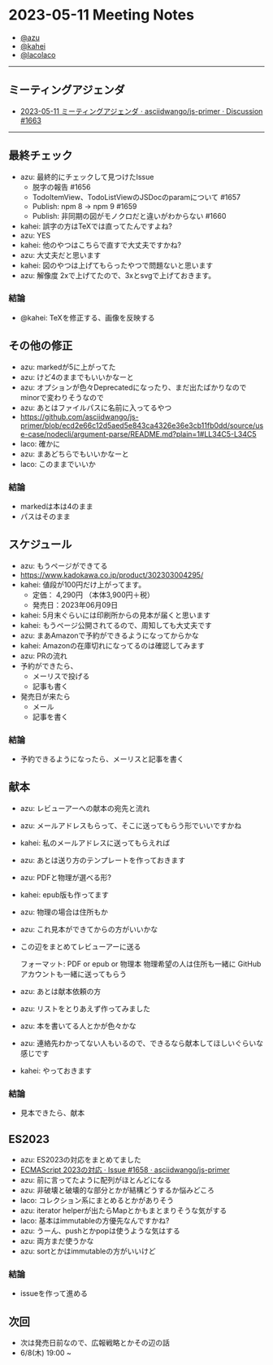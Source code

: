 # 2023-05-11 Meeting Notes

- [@azu](https://github.com/azu)
- [@kahei](https://github.com/kahei)
- [@lacolaco](https://github.com/lacolaco)

----

## ミーティングアジェンダ

- [2023-05-11 ミーティングアジェンダ · asciidwango/js-primer · Discussion #1663](https://github.com/asciidwango/js-primer/discussions/1663)

----

## 最終チェック

- azu: 最終的にチェックして見つけたIssue
    - 脱字の報告 #1656
    - TodoItemView、TodoListViewのJSDocのparamについて #1657
    - Publish: npm 8 → npm 9 #1659
    - Publish: 非同期の図がモノクロだと違いがわからない #1660
- kahei: 誤字の方はTeXでは直ってたんですよね?
- azu: YES
- kahei: 他のやつはこちらで直すで大丈夫ですかね?
- azu: 大丈夫だと思います
- kahei: 図のやつは上げてもらったやつで問題ないと思います
- azu: 解像度 2xで上げてたので、3xとsvgで上げておきます。

### 結論

- @kahei: TeXを修正する、画像を反映する

## その他の修正

- azu: markedが5に上がってた
- azu: けど4のままでもいいかなーと
- azu: オプションが色々Deprecatedになったり、まだ出たばかりなのでminorで変わりそうなので
- azu: あとはファイルパスに名前に入ってるやつ
- https://github.com/asciidwango/js-primer/blob/ecd2e66c12d5aed5e843ca4326e36e3cb11fb0dd/source/use-case/nodecli/argument-parse/README.md?plain=1#LL34C5-L34C5
- laco: 確かに
- azu: まあどちらでもいいかなーと
- laco: このままでいいか

### 結論

- markedは本は4のまま
- パスはそのまま

## スケジュール

- azu: もうページができてる
- https://www.kadokawa.co.jp/product/302303004295/
- kahei: 値段が100円だけ上がってます。
    - 定価： 4,290円 （本体3,900円＋税）
    - 発売日：2023年06月09日
- kahei: 5月末ぐらいには印刷所からの見本が届くと思います
- kahei: もうページ公開されてるので、周知しても大丈夫です
- azu: まあAmazonで予約ができるようになってからかな
- kahei: Amazonの在庫切れになってるのは確認してみます
- azu: PRの流れ
- 予約ができたら、
    - メーリスで投げる
    - 記事も書く
- 発売日が来たら
    - メール
    - 記事を書く

### 結論

- 予約できるようになったら、メーリスと記事を書く

## 献本

- azu: レビューアーへの献本の宛先と流れ
- azu: メールアドレスもらって、そこに送ってもらう形でいいですかね
- kahei: 私のメールアドレスに送ってもらえれば
- azu: あとは送り方のテンプレートを作っておきます
- azu: PDFと物理が選べる形?
- kahei: epub版も作ってます
- azu: 物理の場合は住所もか
- azu: これ見本ができてからの方がいいかな
- この辺をまとめてレビューアーに送る

    フォーマット: PDF or epub or 物理本
    物理希望の人は住所も一緒に
    GitHubアカウントも一緒に送ってもらう

- azu: あとは献本依頼の方
- azu: リストをとりあえず作ってみました
- azu: 本を書いてる人とかが色々かな
- azu: 連絡先わかってない人もいるので、できるなら献本してほしいぐらいな感じです
- kahei: やっておきます

### 結論

- 見本できたら、献本

## ES2023

- azu: ES2023の対応をまとめてました
- [ECMAScript 2023の対応 · Issue #1658 · asciidwango/js-primer](https://github.com/asciidwango/js-primer/issues/1658)
- azu: 前に言ってたように配列がほとんどになる
- azu: 非破壊と破壊的な部分とかが結構どうするか悩みどころ
- laco: コレクション系にまとめるとかがありそう
- azu: iterator helperが出たらMapとかもまとまりそうな気がする
- laco: 基本はimmutableの方優先なんですかね?
- azu: うーん、pushとかpopは使うような気はする
- azu: 両方まだ使うかな
- azu: sortとかはimmutableの方がいいけど

### 結論

- issueを作って進める

## 次回

- 次は発売日前なので、広報戦略とかその辺の話
- 6/8(木) 19:00 ~
